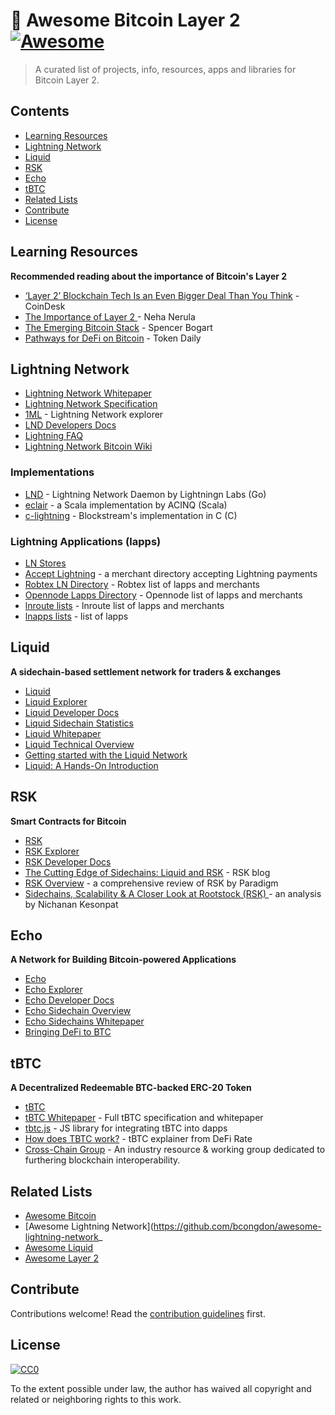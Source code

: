 # :sparkler: Awesome Bitcoin Layer 2 [![Awesome](https://awesome.re/badge.svg)](https://awesome.re)

> A curated list of projects, info, resources, apps and libraries for Bitcoin Layer 2.

## Contents
- [Learning Resources](#learning-resources)
- [Lightning Network](#lightning-network)
- [Liquid](#liquid)
- [RSK](#RSK)
- [Echo](#echo)
- [tBTC](#tbtc)
- [Related Lists](#related-lists)
- [Contribute](#contributed)
- [License](#license)

## Learning Resources
**Recommended reading about the importance of Bitcoin's Layer 2**
- [‘Layer 2’ Blockchain Tech Is an Even Bigger Deal Than You Think](https://www.coindesk.com/layer-2-blockchain-tech-even-bigger-deal-think) - CoinDesk
- [The Importance of Layer 2
](https://medium.com/mit-media-lab-digital-currency-initiative/the-importance-of-layer-2-105189f72102) - Neha Nerula
- [The Emerging Bitcoin Stack](https://medium.com/blockchain-capital-blog/lightning-is-only-the-beginning-the-emerging-bitcoin-stack-fb6d4aefb664) - Spencer Bogart
- [Pathways for DeFi on Bitcoin](https://medium.com/tokendaily/pathways-for-defi-on-bitcoin-a68563c4c95) - Token Daily

## Lightning Network
- [Lightning Network Whitepaper](https://lightning.network/lightning-network-paper.pdf)
- [Lightning Network Specification](https://github.com/lightningnetwork/lightning-rfc)
- [1ML](https://1ml.com/) - Lightning Network explorer
- [LND Developers Docs](http://dev.lightning.community/)
- [Lightning FAQ](https://medium.com/@AudunGulbrands1/lightning-faq-67bd2b957d70)
- [Lightning Network Bitcoin Wiki](https://en.bitcoin.it/wiki/Lightning_Network)

### Implementations
- [LND](https://github.com/lightningnetwork/lnd) - Lightning Network Daemon by Lightningn Labs (Go)
- [eclair](https://github.com/ACINQ/eclair) - a Scala implementation by ACINQ (Scala)
- [c-lightning](https://github.com/ElementsProject/lightning) - Blockstream's implementation in C (C)

### Lightning Applications (lapps)
- [LN Stores](http://lightningnetworkstores.com/)
- [Accept Lightning](https://acceptlightning.com/) - a merchant directory accepting Lightning payments
- [Robtex LN Directory](https://www.robtex.com/directory/lightning/) - Robtex list of lapps and merchants
- [Opennode Lapps Directory](https://lightninglist.co/) - Opennode list of lapps and merchants
- [lnroute lists](https://lnroute.com/) - lnroute list of lapps and merchants
- [lnapps lists](https://lnapps.info/) - list of lapps

## Liquid
**A sidechain-based settlement network for traders & exchanges**
- [Liquid](https://liquid.net/)
- [Liquid Explorer](https://blockstream.info/liquid/)
- [Liquid Developer Docs](https://docs.blockstream.com/liquid/developer-guide/developer-guide-index.html)
- [Liquid Sidechain Statistics](https://liquid.horse/)
- [Liquid Whitepaper](https://blockstream.com/assets/downloads/strong-federations.pdf)
- [Liquid Technical Overview](https://docs.blockstream.com/liquid/technical_overview.html)
- [Getting started with the Liquid Network](https://hackernoon.com/getting-started-with-the-liquid-network-c87e2cb5996b)
- [Liquid: A Hands-On Introduction](https://docsend.com/view/gdxtzsz)

## RSK
**Smart Contracts for Bitcoin**
- [RSK](https://www.rsk.co/)
- [RSK Explorer](https://explorer.rsk.co/)
- [RSK Developer Docs](https://developers.rsk.co/quick-start/step1-install-rsk-local-node/)
- [The Cutting Edge of Sidechains: Liquid and RSK](https://blog.rsk.co/noticia/the-cutting-edge-of-sidechains-liquid-and-rsk/) - RSK blog
- [RSK Overview](https://medium.com/paradigm-fund/rsk-btcs-second-layer-with-merge-mining-and-ethereum-sc-compatibility-5f6f15a3ab02) - a comprehensive review of RSK by Paradigm
- [Sidechains, Scalability & A Closer Look at Rootstock (RSK)
](https://www.nichanank.com/blog/2018/8/26/sidechains-scalability-a-closer-look-at-rootstock-rsk) - an analysis by Nichanan Kesonpat

## Echo
**A Network for Building Bitcoin-powered Applications**
- [Echo](https://echo.org)
- [Echo Explorer](https://explorer.echo.org/)
- [Echo Developer Docs](https://docs.echo.org/)
- [Echo Sidechain Overview](https://docs.echo.org/technologies/sidechains)
- [Echo Sidechains Whitepaper](https://github.com/echoprotocol/echowiki/blob/master/.gitbook/assets/echo-sidechains-whitepaper.pdf)
- [Bringing DeFi to BTC](https://echo.ghost.io/bringing-defitobtc/)

## tBTC
**A Decentralized Redeemable BTC-backed ERC-20 Token**
- [tBTC](https://tbtc.network/)
- [tBTC Whitepaper](http://docs.keep.network/tbtc/index.pdf) - Full tBTC specification and whitepaper
- [tbtc.js](https://tbtc.network/news/2020-02-14-announcing-tbtc-js) - JS library for integrating tBTC into dapps
- [How does TBTC work?](https://defirate.com/tbtc/) - tBTC explainer from DeFi Rate
- [Cross-Chain Group](https://www.crosschain.group/) - An industry resource & working group dedicated to furthering blockchain interoperability.

## Related Lists

- [Awesome Bitcoin](https://github.com/igorbarinov/awesome-bitcoin#readme)
- [Awesome Lightning Network](https://github.com/bcongdon/awesome-lightning-network_
- [Awesome Liquid](https://github.com/valerio-vaccaro/awesome-liquid)
- [Awesome Layer 2](https://github.com/Awesome-Layer-2/awesome-layer-2)


## Contribute

Contributions welcome! Read the [contribution guidelines](contributing.md) first.


## License

[![CC0](https://mirrors.creativecommons.org/presskit/buttons/88x31/svg/cc-zero.svg)](https://creativecommons.org/publicdomain/zero/1.0)

To the extent possible under law, the author has waived all copyright and related or neighboring rights to this work.
